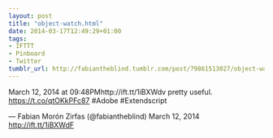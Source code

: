 ```yaml
---
layout: post
title: "object-watch.html"
date: 2014-03-17T12:49:29+01:00
tags:
- IFTTT
- Pinboard
- Twitter
tumblr_url: http://fabiantheblind.tumblr.com/post/79861513027/object-watch-html
---
```

March 12, 2014 at 09:48PMhttp://ift.tt/1iBXWdv pretty useful. https://t.co/qtOKkPFc87 #Adobe #Extendscript

— Fabian Morón Zirfas (@fabiantheblind) March 12, 2014
http://ift.tt/1iBXWdF
